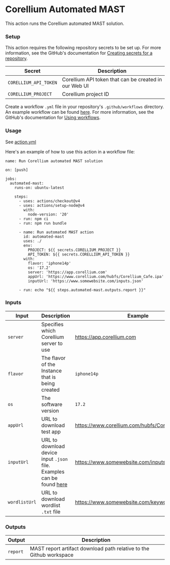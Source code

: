 # Corellium Automated MAST

This action runs the Corellium automated MAST solution.

### Setup

This action requires the following repository secrets to be set up. For more information, see the GitHub's documentation for [Creating secrets for a repository](https://docs.github.com/en/actions/security-guides/using-secrets-in-github-actions#creating-secrets-for-a-repository).

| Secret | Description |
| ------ | ------ |
| `CORELLIUM_API_TOKEN` | Corellium API token that can be created in our Web UI |
| `CORELLIUM_PROJECT` | Corellium project ID |

Create a workflow `.yml` file in your repository's `.github/workflows` directory. An example workflow can be found [here](#usage). For more information, see the GitHub's documentation for [Using workflows](https://docs.github.com/en/actions/using-workflows#creating-a-workflow-file).

### Usage

See [action.yml](https://github.com/corellium/automated-mast/blob/master/action.yml)

Here's an example of how to use this action in a workflow file:

```
name: Run Corellium automated MAST solution

on: [push]

jobs:
  automated-mast:
    runs-on: ubuntu-latest

    steps:
      - uses: actions/checkout@v4
      - uses: actions/setup-node@v4
        with:
          node-version: '20'
      - run: npm ci
      - run: npm run bundle

      - name: Run automated MAST action
        id: automated-mast
        uses: ./
        env:
          PROJECT: ${{ secrets.CORELLIUM_PROJECT }}
          API_TOKEN: ${{ secrets.CORELLIUM_API_TOKEN }}
        with:
          flavor: 'iphone14p'
          os: '17.2'
          server: 'https://app.corellium.com'
          appUrl: 'https://www.corellium.com/hubfs/Corellium_Cafe.ipa'
          inputUrl: 'https://www.somewebsite.com/inputs.json'

      - run: echo "${{ steps.automated-mast.outputs.report }}"

```

### Inputs

| Input | Description | Example | Required | Default |
| ------ | ------ | ------ | ------ | ------ |
| `server` | Specifies which Corellium server to use | <https://app.corellium.com> | false | <https://app.corellium.com> |
| `flavor` | The flavor of the Instance that is being created | `iphone14p` | true | n/a |
| `os` | The software version | `17.2` | true | n/a |
| `appUrl` | URL to download test app | <https://www.corellium.com/hubfs/Corellium_Cafe.ipa> | true | n/a |
| `inputUrl` | URL to download device input `.json` file. Examples can be found [here](https://app.corellium.com/api/docs#post-/v1/instances/-instanceId-/input) | <https://www.somewebsite.com/inputs.json> | true | n/a |
| `wordlistUrl` | URL to download wordlist `.txt` file | <https://www.somewebsite.com/keywords.txt> | false | n/a |

### Outputs

| Output | Description |
| ------ | ------ |
| `report` | MAST report artifact download path relative to the Github workspace |
